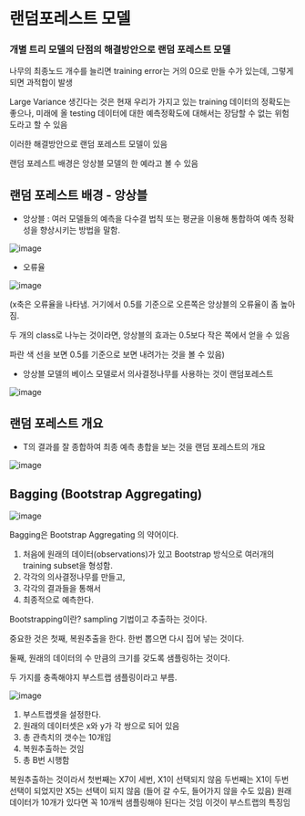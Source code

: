 # 랜덤포레스트 모델

### 개별 트리 모델의 단점의 해결방안으로 랜덤 포레스트 모델

나무의 최종노드 개수를 늘리면 training error는 거의 0으로 만들 수가 있는데, 그렇게 되면 과적합이 발생  

Large Variance 생긴다는 것은 현재 우리가 가지고 있는 training 데이터의 정확도는 좋으나, 미래에 올 testing 데이터에 대한 예측정확도에 대해서는 장담할 수 없는 위험도라고 할 수 있음

이러한 해결방안으로 랜덤 포레스트 모델이 있음

랜덤 포레스트 배경은 앙상블 모델의 한 예라고 볼 수 있음

## 랜덤 포레스트 배경 - 앙상블

- 앙상블 : 여러 모델들의 예측을 다수결 법칙 또는 평균을 이용해 통합하여 예측 정확성을 향상시키는 방법을 말함.

![image](https://user-images.githubusercontent.com/79880336/112155346-90273080-8c28-11eb-965a-703e478a9313.png)

- 오류율

![image](https://user-images.githubusercontent.com/79880336/112155488-b1881c80-8c28-11eb-8c74-1b9e153dd8e9.png)

(x축은 오류율을 나타냄. 거기에서 0.5를 기준으로 오른쪽은 앙상블의 오류율이 좀 높아 짐.

두 개의 class로 나누는 것이라면, 앙상블의 효과는 0.5보다 작은 쪽에서 얻을 수 있음

파란 색 선을 보면 0.5를 기준으로 보면 내려가는 것을 볼 수 있음)

- 앙상블 모델의 베이스 모델로서 의사결정나무를 사용하는 것이 랜덤포레스트

![image](https://user-images.githubusercontent.com/79880336/112155740-f0b66d80-8c28-11eb-9989-3fe7a89088b4.png)

## 랜덤 포레스트 개요

- T의 결과를 잘 종합하여 최종 예측 총합을 보는 것을 랜덤 포레스트의 개요

![image](https://user-images.githubusercontent.com/79880336/112155952-252a2980-8c29-11eb-8445-404449059ad6.png)

## Bagging (Bootstrap Aggregating)

![image](https://user-images.githubusercontent.com/79880336/112156219-602c5d00-8c29-11eb-98e1-edb406fba039.png)

Bagging은 Bootstrap Aggregating 의 약어이다.

1. 처음에 원래의 데이터(observations)가 있고 Bootstrap 방식으로 여러개의 training subset을 형성함.
2. 각각의 의사결정나무를 만들고, 
3. 각각의 결과들을 통해서 
4. 최종적으로 예측한다. 

Bootstrapping이란?
sampling 기법이고 추출하는 것이다. 

중요한 것은 첫째, 복원추출을 한다. 한번 뽑으면 다시 집어 넣는 것이다. 

둘째, 원래의 데이터의 수 만큼의 크기를 갖도록 샘플링하는 것이다. 

두 가지를 충족해야지 부스트랩 샘플링이라고 부름.  

![image](https://user-images.githubusercontent.com/79880336/112156457-9b2e9080-8c29-11eb-958a-a1a5b3ad84b0.png)

1. 부스트랩셋을 설정한다.
2. 원래의 데이터셋은 x와 y가 각 쌍으로 되어 있음
3. 총 관측치의 갯수는 10개임
4. 복원추출하는 것임
5. 총 B번 시행함

복원추출하는 것이라서 첫번째는 X7이 세번, X1이 선택되지 않음
두번째는 X1이 두번 선택이 되었지만 X5는 선택이 되지 않음 (들어 갈 수도, 들어가지 않을 수도 있음) 
원래 데이터가 10개가 있다면 꼭 10개씩 샘플링해야 된다는 것임
이것이 부스트랩의 특징임
